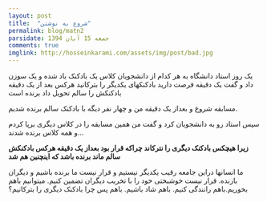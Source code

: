 ```yaml
---
layout: post
title:  "شروع به نوشتن"
permalink: blog/matn2
parsidate: جمعه 15 آبان 1394
comments: true
imglink: http://hosseinkarami.com/assets/img/post/bad.jpg
---
```

یک روز استاد دانشگاه به هر کدام از دانشجویان کلاس یک بادکنک باد شده و یک سوزن داد و گفت یک دقیقه فرصت دارید بادکنکهای یکدیگر را بترکانید هرکس بعد از یک دقیقه بادکنکش را سالم تحویل داد برنده است

مسابقه شروع و بعداز یک دقیقه من و چهار نفر دیگه با بادکنک سالم برنده شدیم.

سپس استاد رو به دانشجویان کرد و گفت من همین مسابقه را در کلاس دیگری برپا کردم و همه کلاس برنده شدند...

<span>**زیرا هیچکس بادکنک دیگری را نترکاند چراکه قرار بود بعداز یک دقیقه هرکس بادکنکش سالم ماند برنده باشد که اینچنین هم شد**</span>

ما انسانها دراین جامعه رقیب یکدیگر نیستیم و قرار نیست ما برنده باشیم و دیگران بازنده. قرار نیست خوشبختی خود را با تخریب دیگران تضمین کنیم. میتوانیم باهم بخوریم.باهم رانندگی کنیم. باهم شاد باشیم. باهم پس چرا بادکنک دیگری را بترکانیم؟
